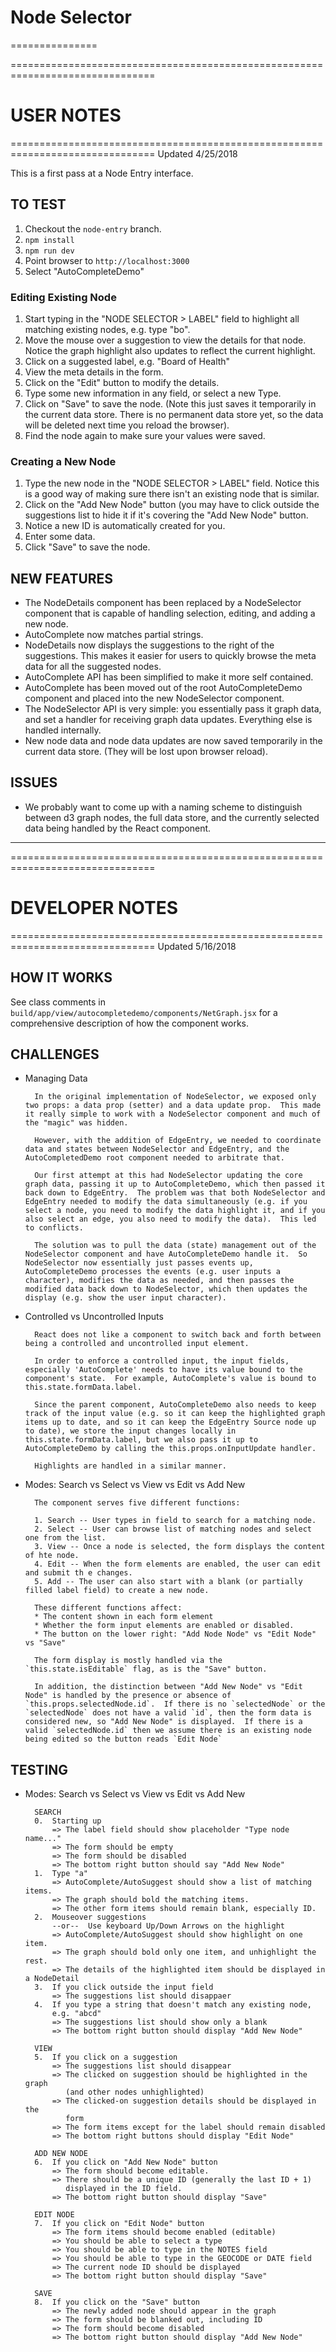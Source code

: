 # Node Selector
===============



===============================================================================
# USER NOTES
===============================================================================
Updated 4/25/2018


This is a first pass at a Node Entry interface.

## TO TEST
1. Checkout the `node-entry` branch.
2. `npm install`
3. `npm run dev`
4. Point browser to `http://localhost:3000`
5. Select "AutoCompleteDemo"

### Editing Existing Node
1. Start typing in the "NODE SELECTOR > LABEL" field to highlight all matching existing nodes, e.g. type "bo".
2. Move the mouse over a suggestion to view the details for that node.  Notice the graph highlight also updates to reflect the current highlight.
2. Click on a suggested label, e.g. "Board of Health"
3. View the meta details in the form.
4. Click on the "Edit" button to modify the details.
5. Type some new information in any field, or select a new Type.
6. Click on "Save" to save the node.  (Note this just saves it temporarily in the current data store.  There is no permanent data store yet, so the data will be deleted next time you reload the browser).
7. Find the node again to make sure your values were saved.

### Creating a New Node
1. Type the new node in the "NODE SELECTOR > LABEL" field.  Notice this is a good way of making sure there isn't an existing node that is similar.
2. Click on the "Add New Node" button (you may have to click outside the suggestions list to hide it if it's covering the "Add New Node" button.
3. Notice a new ID is automatically created for you.
4. Enter some data.
5. Click "Save" to save the node.


## NEW FEATURES
* The NodeDetails component has been replaced by a NodeSelector component that is capable of handling selection, editing, and adding a new node.
* AutoComplete now matches partial strings.
* NodeDetails now displays the suggestions to the right of the suggestions.  This makes it easier for users to quickly browse the meta data for all the suggested nodes.
* AutoComplete API has been simplified to make it more self contained.
* AutoComplete has been moved out of the root AutoCompleteDemo component and placed into the new NodeSelector component.
* The NodeSelector API is very simple: you essentially pass it graph data, and set a handler for receiving graph data updates.  Everything else is handled internally.
* New node data and node data updates are now saved temporarily in the current data store.  (They will be lost upon browser reload).



## ISSUES
* We probably want to come up with a naming scheme to distinguish between d3 graph nodes, the full data store, and the currently selected data being handled by the React component.


---

===============================================================================
# DEVELOPER NOTES
===============================================================================
Updated 5/16/2018


## HOW IT WORKS

See class comments in `build/app/view/autocompletedemo/components/NetGraph.jsx` for a comprehensive description of how the component works.


## CHALLENGES

* Managing Data

        In the original implementation of NodeSelector, we exposed only two props: a data prop (setter) and a data update prop.  This made it really simple to work with a NodeSelector component and much of the "magic" was hidden.

        However, with the addition of EdgeEntry, we needed to coordinate data and states between NodeSelector and EdgeEntry, and the AutoCompletedDemo root component needed to arbitrate that.  

        Our first attempt at this had NodeSelector updating the core graph data, passing it up to AutoCompleteDemo, which then passed it back down to EdgeEntry.  The problem was that both NodeSelector and EdgeEntry needed to modify the data simultaneously (e.g. if you select a node, you need to modify the data highlight it, and if you also select an edge, you also need to modify the data).  This led to conflicts.

        The solution was to pull the data (state) management out of the NodeSelector component and have AutoCompleteDemo handle it.  So NodeSelector now essentially just passes events up, AutoCompleteDemo processes the events (e.g. user inputs a character), modifies the data as needed, and then passes the modified data back down to NodeSelector, which then updates the display (e.g. show the user input character).


* Controlled vs Uncontrolled Inputs

        React does not like a component to switch back and forth between being a controlled and uncontrolled input element.  

        In order to enforce a controlled input, the input fields, especially 'AutoComplete' needs to have its value bound to the component's state.  For example, AutoComplete's value is bound to this.state.formData.label.

        Since the parent component, AutoCompleteDemo also needs to keep track of the input value (e.g. so it can keep the highlighted graph items up to date, and so it can keep the EdgeEntry Source node up to date), we store the input changes locally in this.state.formData.label, but we also pass it up to AutoCompleteDemo by calling the this.props.onInputUpdate handler.

        Highlights are handled in a similar manner.


* Modes: Search vs Select vs View vs Edit vs Add New

        The component serves five different functions: 

        1. Search -- User types in field to search for a matching node.
        2. Select -- User can browse list of matching nodes and select one from the list.
        3. View -- Once a node is selected, the form displays the content of hte node.
        4. Edit -- When the form elements are enabled, the user can edit and submit th e changes.
        5. Add -- The user can also start with a blank (or partially filled label field) to create a new node.
        
        These different functions affect:
        * The content shown in each form element
        * Whether the form input elements are enabled or disabled.
        * The button on the lower right: "Add Node Node" vs "Edit Node" vs "Save"

        The form display is mostly handled via the `this.state.isEditable` flag, as is the "Save" button.

        In addition, the distinction between "Add New Node" vs "Edit Node" is handled by the presence or absence of `this.props.selectedNode.id`.  If there is no `selectedNode` or the `selectedNode` does not have a valid `id`, then the form data is considered new, so "Add New Node" is displayed.  If there is a valid `selectedNode.id` then we assume there is an existing node being edited so the button reads `Edit Node`
        
        



## TESTING

* Modes: Search vs Select vs View vs Edit vs Add New

        SEARCH
        0.  Starting up
            => The label field should show placeholder "Type node name..."
            => The form should be empty
            => The form should be disabled
            => The bottom right button should say "Add New Node"
        1.  Type "a" 
            => AutoComplete/AutoSuggest should show a list of matching items.
            => The graph should bold the matching items.
            => The other form items should remain blank, especially ID.
        2.  Mouseover suggestions
            --or--  Use keyboard Up/Down Arrows on the highlight
            => AutoComplete/AutoSuggest should show highlight on one item.
            => The graph should bold only one item, and unhighlight the rest.
            => The details of the highlighted item should be displayed in a NodeDetail
        3.  If you click outside the input field
            => The suggestions list should disappaer
        4.  If you type a string that doesn't match any existing node, 
            e.g. "abcd"
            => The suggestions list should show only a blank
            => The bottom right button should display "Add New Node"

        VIEW
        5.  If you click on a suggestion
            => The suggestions list should disappear
            => The clicked on suggestion should be highlighted in the graph
               (and other nodes unhighlighted)
            => The clicked-on suggestion details should be displayed in the 
               form
            => The form items except for the label should remain disabled
            => The bottom right buttons should display "Edit Node"

        ADD NEW NODE
        6.  If you click on "Add New Node" button
            => The form should become editable.
            => There should be a unique ID (generally the last ID + 1) 
               displayed in the ID field.
            => The bottom right button should display "Save"

        EDIT NODE
        7.  If you click on "Edit Node" button
            => The form items should become enabled (editable)
            => You should be able to select a type
            => You should be able to type in the NOTES field
            => You should be able to type in the GEOCODE or DATE field
            => The current node ID should be displayed
            => The bottom right button should display "Save"

        SAVE
        8.  If you click on the "Save" button
            => The newly added node should appear in the graph
            => The form should be blanked out, including ID
            => The form should become disabled
            => The bottom right button should display "Add New Node"










